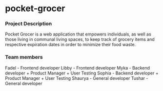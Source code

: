 # pocket-grocer

### Project Description
Pocket Grocer is a web application that empowers individuals, as well as those living in communal living spaces, to keep track of grocery items and respective expiration dates in order to minimize their food waste.

### Team members
Fadel - Frontend developer
Libby - Frontend developer
Myka - Backend developer + Product Manager + User Testing
Sophia - Backend developer + Product Manager + User Testing
Shaurya - General developer
Tushar - General developer
